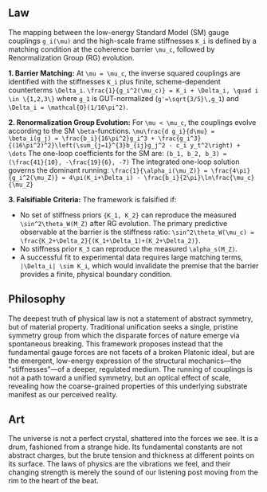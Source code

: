 ## Law
The mapping between the low-energy Standard Model (SM) gauge couplings `g_i(\mu)` and the high-scale frame stiffnesses `K_i` is defined by a matching condition at the coherence barrier `\mu_c`, followed by Renormalization Group (RG) evolution.

**1. Barrier Matching:** At `\mu = \mu_c`, the inverse squared couplings are identified with the stiffnesses `K_i` plus finite, scheme-dependent counterterms `\Delta_i`.
`\frac{1}{g_i^2(\mu_c)} = K_i + \Delta_i, \quad i \in \{1,2,3\}`
where `g_1` is GUT-normalized (`g'=\sqrt{3/5}\,g_1`) and `\Delta_i = \mathcal{O}(1/16\pi^2)`.

**2. Renormalization Group Evolution:** For `\mu < \mu_c`, the couplings evolve according to the SM `\beta`-functions.
`\mu\frac{d g_i}{d\mu} = \beta_i(g_j) = \frac{b_i}{16\pi^2}g_i^3 + \frac{g_i^3}{(16\pi^2)^2}\left(\sum_{j=1}^{3}b_{ij}g_j^2 - c_i y_t^2\right) + \dots`
The one-loop coefficients for the SM are:
`(b_1, b_2, b_3) = (\frac{41}{10}, -\frac{19}{6}, -7)`
The integrated one-loop solution governs the dominant running:
`\frac{1}{\alpha_i(\mu_Z)} = \frac{4\pi}{g_i^2(\mu_Z)} = 4\pi(K_i+\Delta_i) - \frac{b_i}{2\pi}\ln\frac{\mu_c}{\mu_Z}`

**3. Falsifiable Criteria:** The framework is falsified if:
*   No set of stiffness priors `{K_1, K_2}` can reproduce the measured `\sin^2\theta_W(M_Z)` after RG evolution. The primary predictive observable at the barrier is the stiffness ratio: `\sin^2\theta_W(\mu_c) = \frac{K_2+\Delta_2}{(K_1+\Delta_1)+(K_2+\Delta_2)}`.
*   No stiffness prior `K_3` can reproduce the measured `\alpha_s(M_Z)`.
*   A successful fit to experimental data requires large matching terms, `|\Delta_i| \sim K_i`, which would invalidate the premise that the barrier provides a finite, physical boundary condition.

## Philosophy
The deepest truth of physical law is not a statement of abstract symmetry, but of material property. Traditional unification seeks a single, pristine symmetry group from which the disparate forces of nature emerge via spontaneous breaking. This framework proposes instead that the fundamental gauge forces are not facets of a broken Platonic ideal, but are the emergent, low-energy expression of the structural mechanics—the "stiffnesses"—of a deeper, regulated medium. The running of couplings is not a path toward a unified symmetry, but an optical effect of scale, revealing how the coarse-grained properties of this underlying substrate manifest as our perceived reality.

## Art
The universe is not a perfect crystal, shattered into the forces we see. It is a drum, fashioned from a strange hide. Its fundamental constants are not abstract charges, but the brute tension and thickness at different points on its surface. The laws of physics are the vibrations we feel, and their changing strength is merely the sound of our listening post moving from the rim to the heart of the beat.